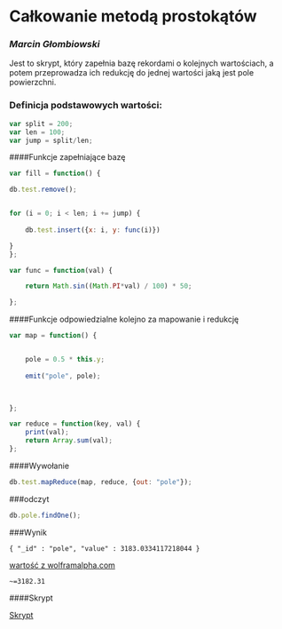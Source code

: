 # Całkowanie metodą prostokątów

### *Marcin Głombiowski*


Jest to skrypt, który zapełnia bazę rekordami o kolejnych wartościach, a potem przeprowadza ich redukcję do jednej wartości jaką jest pole powierzchni.

### Definicja podstawowych wartości:

```js
var split = 200;
var len = 100;
var jump = split/len;
```

####Funkcje zapełniające bazę 
```js
var fill = function() {

db.test.remove();


for (i = 0; i < len; i += jump) {
  
    db.test.insert({x: i, y: func(i)})

}
};

var func = function(val) {

	return Math.sin((Math.PI*val) / 100) * 50;

};
```

####Funkcje odpowiedzialne kolejno za mapowanie i redukcję
```js
var map = function() {


	pole = 0.5 * this.y;
	
	emit("pole", pole);

	

};

var reduce = function(key, val) {
	print(val);
	return Array.sum(val);
};
```

####Wywołanie
```js
db.test.mapReduce(map, reduce, {out: "pole"});
```

###odczyt
```js
db.pole.findOne();
```

###Wynik
```
{ "_id" : "pole", "value" : 3183.0334117218044 }
```

[wartość z wolframalpha.com](http://www.wolframalpha.com/input/?i=integral+from+0+to+99+of+sin%28%28PI*x%29+%2F+100%29+*+50)
```
~=3182.31
```

####Skrypt

[Skrypt](/scripts/mapreduce_mglombiowski.js)
